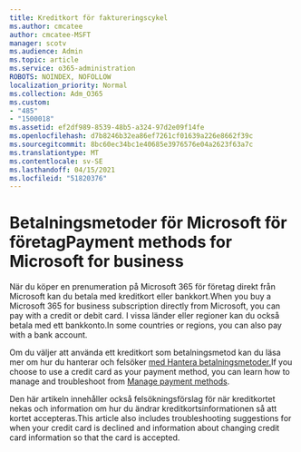 ```yaml
---
title: Kreditkort för faktureringscykel
ms.author: cmcatee
author: cmcatee-MSFT
manager: scotv
ms.audience: Admin
ms.topic: article
ms.service: o365-administration
ROBOTS: NOINDEX, NOFOLLOW
localization_priority: Normal
ms.collection: Adm_O365
ms.custom:
- "485"
- "1500018"
ms.assetid: ef2df989-8539-48b5-a324-97d2e09f14fe
ms.openlocfilehash: d7b8246b32ea86ef7261cf01639a226e8662f39c
ms.sourcegitcommit: 8bc60ec34bc1e40685e3976576e04a2623f63a7c
ms.translationtype: MT
ms.contentlocale: sv-SE
ms.lasthandoff: 04/15/2021
ms.locfileid: "51820376"
---
```

# <a name="payment-methods-for-microsoft-for-business"></a><span data-ttu-id="313b9-102">Betalningsmetoder för Microsoft för företag</span><span class="sxs-lookup"><span data-stu-id="313b9-102">Payment methods for Microsoft for business</span></span>

<span data-ttu-id="313b9-103">När du köper en prenumeration på Microsoft 365 för företag direkt från Microsoft kan du betala med kreditkort eller bankkort.</span><span class="sxs-lookup"><span data-stu-id="313b9-103">When you buy a Microsoft 365 for business subscription directly from Microsoft, you can pay with a credit or debit card.</span></span> <span data-ttu-id="313b9-104">I vissa länder eller regioner kan du också betala med ett bankkonto.</span><span class="sxs-lookup"><span data-stu-id="313b9-104">In some countries or regions, you can also pay with a bank account.</span></span>
  
<span data-ttu-id="313b9-105">Om du väljer att använda ett kreditkort som betalningsmetod kan du läsa mer om hur du hanterar och felsöker [med Hantera betalningsmetoder.](https://docs.microsoft.com/microsoft-365/commerce/billing-and-payments/manage-payment-methods)</span><span class="sxs-lookup"><span data-stu-id="313b9-105">If you choose to use a credit card as your payment method, you can learn how to manage and troubleshoot from [Manage payment methods](https://docs.microsoft.com/microsoft-365/commerce/billing-and-payments/manage-payment-methods).</span></span>
  
<span data-ttu-id="313b9-106">Den här artikeln innehåller också felsökningsförslag för när kreditkortet nekas och information om hur du ändrar kreditkortsinformationen så att kortet accepteras.</span><span class="sxs-lookup"><span data-stu-id="313b9-106">This article also includes troubleshooting suggestions for when your credit card is declined and information about changing credit card information so that the card is accepted.</span></span>